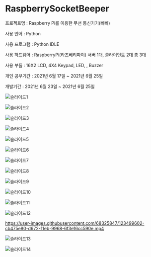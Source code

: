 # RaspberrySocketBeeper

프로젝트명 : Raspberry Pi를 이용한 무선 통신기기(삐삐)

사용 언어 : Python

사용 프로그램 : Python IDLE

사용 하드웨어 : RaspberryPi(라즈베리파이) 서버 1대, 클라이언트 2대 총 3대

사용 부품 : 16X2 LCD, 4X4 Keypad, LED, , Buzzer

개인 공부기간 : 2021년 6월 17일 ~ 2021년 6월 25일

개발기간 : 2021년 6월 23일 ~ 2021년 6월 25일

![슬라이드1](https://user-images.githubusercontent.com/68325847/123499564-a226ce00-d672-11eb-96ed-3a2ef6bd3ff6.PNG)

![슬라이드2](https://user-images.githubusercontent.com/68325847/123499565-a3f09180-d672-11eb-88e6-81068105f433.PNG)

![슬라이드3](https://user-images.githubusercontent.com/68325847/123499567-a521be80-d672-11eb-9faa-a5a461837c7b.PNG)

![슬라이드4](https://user-images.githubusercontent.com/68325847/123499569-a652eb80-d672-11eb-9db0-9aadd655fb35.PNG)

![슬라이드5](https://user-images.githubusercontent.com/68325847/123499571-a7841880-d672-11eb-876f-cfcc95bb3572.PNG)

![슬라이드6](https://user-images.githubusercontent.com/68325847/123499573-a8b54580-d672-11eb-9da6-e842f71d4435.PNG)

![슬라이드7](https://user-images.githubusercontent.com/68325847/123499575-aa7f0900-d672-11eb-935d-9fb727958b50.PNG)

![슬라이드8](https://user-images.githubusercontent.com/68325847/123499578-ac48cc80-d672-11eb-9259-40b5f19816e6.PNG)

![슬라이드9](https://user-images.githubusercontent.com/68325847/123499580-ad79f980-d672-11eb-9664-463ab9a272bd.PNG)

![슬라이드10](https://user-images.githubusercontent.com/68325847/123499581-aeab2680-d672-11eb-9f8c-86298d5080da.PNG)

![슬라이드11](https://user-images.githubusercontent.com/68325847/123499582-afdc5380-d672-11eb-9b4f-8adfc0ec0294.PNG)

![슬라이드12](https://user-images.githubusercontent.com/68325847/123499583-b10d8080-d672-11eb-971f-71bf2b096a43.PNG)

https://user-images.githubusercontent.com/68325847/123499602-cb475e80-d672-11eb-9968-6f3e16cc590e.mp4

![슬라이드13](https://user-images.githubusercontent.com/68325847/123499584-b23ead80-d672-11eb-8721-a75bf097aa72.PNG)

![슬라이드14](https://user-images.githubusercontent.com/68325847/123499585-b36fda80-d672-11eb-88d9-b90f8fdebe82.PNG)
